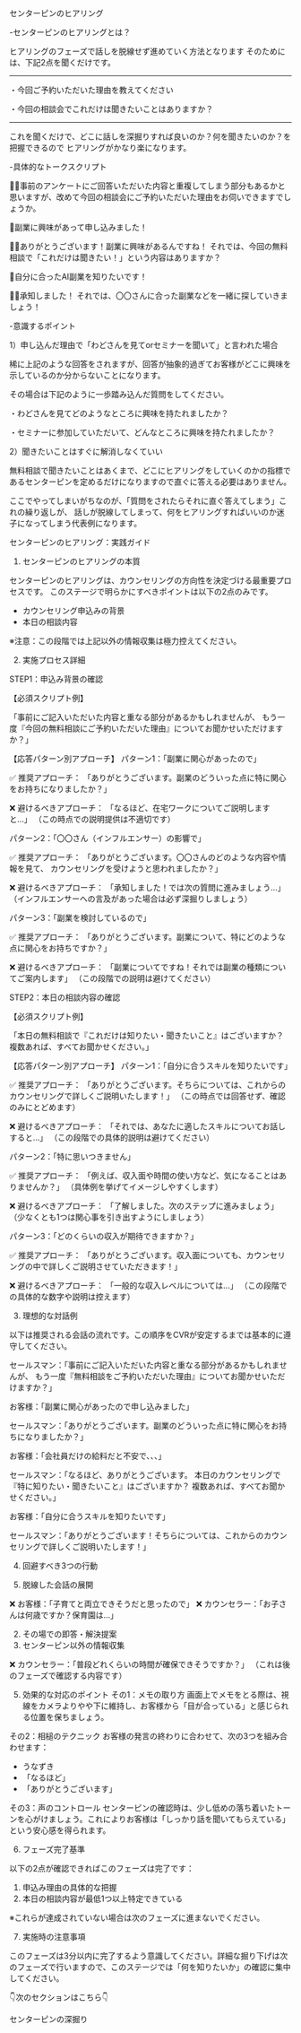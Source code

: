 センターピンのヒアリング

-センターピンのヒアリングとは？

ヒアリングのフェーズで話しを脱線せず進めていく方法となります
そのためには、下記2点を聞くだけです。
____________________________________________________

・今回ご予約いただいた理由を教えてください

・今回の相談会でこれだけは聞きたいことはありますか？

____________________________________________________


これを聞くだけで、どこに話しを深掘りすれば良いのか？何を聞きたいのか？を把握できるので
ヒアリングがかなり楽になります。

-具体的なトークスクリプト

👨‍💻事前のアンケートにご回答いただいた内容と重複してしまう部分もあるかと思いますが、改めて今回の相談会にご予約いただいた理由をお伺いできますでしょうか。

👩副業に興味があって申し込みました！

👨‍💻ありがとうございます！副業に興味があるんですね！
それでは、今回の無料相談で「これだけは聞きたい！」という内容はありますか？

👩自分に合ったAI副業を知りたいです！

👨‍💻承知しました！
それでは、〇〇さんに合った副業などを一緒に探していきましょう！






-意識するポイント

1）申し込んだ理由で「わどさんを見てorセミナーを聞いて」と言われた場合

稀に上記のような回答をされますが、回答が抽象的過ぎてお客様がどこに興味を示しているのか分からないことになります。

その場合は下記のように一歩踏み込んだ質問をしてください。


・わどさんを見てどのようなところに興味を持たれましたか？

・セミナーに参加していただいて、どんなところに興味を持たれましたか？




2）聞きたいことはすぐに解消しなくていい

無料相談で聞きたいことはあくまで、どこにヒアリングをしていくのかの指標であるセンターピンを定めるだけになりますので直ぐに答える必要はありません。

ここでやってしまいがちなのが、「質問をされたらそれに直ぐ答えてしまう」これの繰り返しが、
話しが脱線してしまって、何をヒアリングすればいいのか迷子になってしまう代表例になります。




センターピンのヒアリング：実践ガイド

1. センターピンのヒアリングの本質

センターピンのヒアリングは、カウンセリングの方向性を決定づける最重要プロセスです。
このステージで明らかにすべきポイントは以下の2点のみです。

* カウンセリング申込みの背景
* 本日の相談内容

※注意：この段階では上記以外の情報収集は極力控えてください。

2. 実施プロセス詳細

STEP1：申込み背景の確認

【必須スクリプト例】

「事前にご記入いただいた内容と重なる部分があるかもしれませんが、
もう一度『今回の無料相談にご予約いただいた理由』についてお聞かせいただけますか？」

【応答パターン別アプローチ】
パターン1：「副業に関心があったので」

✅ 推奨アプローチ：
「ありがとうございます。副業のどういった点に特に関心をお持ちになりましたか？」

❌ 避けるべきアプローチ：
「なるほど、在宅ワークについてご説明しますと...」
（この時点での説明提供は不適切です）



パターン2：「〇〇さん（インフルエンサー）の影響で」


✅ 推奨アプローチ：
「ありがとうございます。〇〇さんのどのような内容や情報を見て、
カウンセリングを受けようと思われましたか？」

❌ 避けるべきアプローチ：
「承知しました！では次の質問に進みましょう...」
（インフルエンサーへの言及があった場合は必ず深掘りしましょう）



パターン3：「副業を検討しているので」


✅ 推奨アプローチ：
「ありがとうございます。副業について、特にどのような点に関心をお持ちですか？」

❌ 避けるべきアプローチ：
「副業についてですね！それでは副業の種類についてご案内します」
（この段階での説明は避けてください）



STEP2：本日の相談内容の確認

【必須スクリプト例】

「本日の無料相談で『これだけは知りたい・聞きたいこと』はございますか？
複数あれば、すべてお聞かせください。」

【応答パターン別アプローチ】
パターン1：「自分に合うスキルを知りたいです」


✅ 推奨アプローチ：
「ありがとうございます。そちらについては、これからのカウンセリングで詳しくご説明いたします！」
（この時点では回答せず、確認のみにとどめます）

❌ 避けるべきアプローチ：
「それでは、あなたに適したスキルについてお話しすると...」
（この段階での具体的説明は避けてください）



パターン2：「特に思いつきません」


✅ 推奨アプローチ：
「例えば、収入面や時間の使い方など、気になることはありませんか？」
（具体例を挙げてイメージしやすくします）

❌ 避けるべきアプローチ：
「了解しました。次のステップに進みましょう」
（少なくとも1つは関心事を引き出すようにしましょう）



パターン3：「どのくらいの収入が期待できますか？」


✅ 推奨アプローチ：
「ありがとうございます。収入面についても、カウンセリングの中で詳しくご説明させていただきます！」

❌ 避けるべきアプローチ：
「一般的な収入レベルについては...」
（この段階での具体的な数字や説明は控えます）



3. 理想的な対話例

以下は推奨される会話の流れです。この順序をCVRが安定するまでは基本的に遵守してください。

セールスマン：「事前にご記入いただいた内容と重なる部分があるかもしれませんが、
もう一度『無料相談をご予約いただいた理由』についてお聞かせいただけますか？」

お客様：「副業に関心があったので申し込みました」

セールスマン：「ありがとうございます。副業のどういった点に特に関心をお持ちになりましたか？」

お客様：「会社員だけの給料だと不安で、、、」

セールスマン：「なるほど、ありがとうございます。
本日のカウンセリングで『特に知りたい・聞きたいこと』はございますか？
複数あれば、すべてお聞かせください。」

お客様：「自分に合うスキルを知りたいです」

セールスマン：「ありがとうございます！そちらについては、これからのカウンセリングで詳しくご説明いたします！」

4. 回避すべき3つの行動

1. 脱線した会話の展開

❌ お客様：「子育てと両立できそうだと思ったので」
❌ カウンセラー：「お子さんは何歳ですか？保育園は...」


2. その場での即答・解決提案
3. センターピン以外の情報収集

❌ カウンセラー：「普段どれくらいの時間が確保できそうですか？」
（これは後のフェーズで確認する内容です）



5. 効果的な対応のポイント
その1：メモの取り方
画面上でメモをとる際は、視線をカメラよりやや下に維持し、お客様から「目が合っている」と感じられる位置を保ちましょう。

その2：相槌のテクニック
お客様の発言の終わりに合わせて、次の3つを組み合わせます：
* うなずき
* 「なるほど」
* 「ありがとうございます」

その3：声のコントロール
センターピンの確認時は、少し低めの落ち着いたトーンを心がけましょう。これによりお客様は「しっかり話を聞いてもらえている」という安心感を得られます。

6. フェーズ完了基準

以下の2点が確認できればこのフェーズは完了です：
1. 申込み理由の具体的な把握
2. 本日の相談内容が最低1つ以上特定できている

※これらが達成されていない場合は次のフェーズに進まないでください。

7. 実施時の注意事項

このフェーズは3分以内に完了するよう意識してください。詳細な掘り下げは次のフェーズで行いますので、このステージでは「何を知りたいか」の確認に集中してください。



👇次のセクションはこちら👇

センターピンの深掘り
